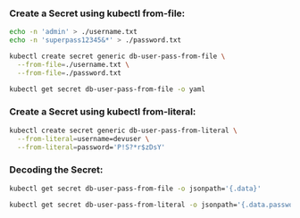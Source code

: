 ### Create a Secret using kubectl from-file:

```bash
echo -n 'admin' > ./username.txt
echo -n 'superpass12345&*' > ./password.txt
```

```bash
kubectl create secret generic db-user-pass-from-file \
  --from-file=./username.txt \
  --from-file=./password.txt
```

```bash
kubectl get secret db-user-pass-from-file -o yaml
```

### Create a Secret using kubectl from-literal:

```bash
kubectl create secret generic db-user-pass-from-literal \
  --from-literal=username=devuser \
  --from-literal=password='P!S?*r$zDsY'
```

### Decoding the Secret:

```bash
kubectl get secret db-user-pass-from-file -o jsonpath='{.data}'
```

```bash
kubectl get secret db-user-pass-from-literal -o jsonpath='{.data.password}' | base64 --decode
